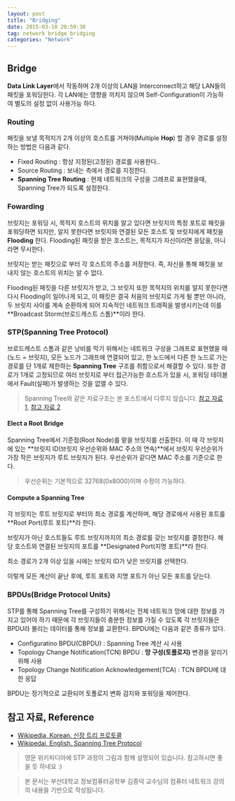 ```yaml
---
layout: post
title: "Bridging"
date: 2015-03-10 20:59:38
tag: network bridge bridging
categories: "Network"
---
```

## Bridge ##
**Data Link Layer**에서 작동하며 2개 이상의 LAN을 Interconnect하고 해당 LAN들의 패킷을 포워딩한다. 각 LAN에는 영향을 끼치지 않으며 Self-Configuration이 가능하여 별도의 설정 없이 사용가능 하다.

### Routing ###
패킷을 보낼 목적지가 2개 이상의 호스트를 거쳐야(Multiple **Hop**) 할 경우 경로를 설정하는 방법은 다음과 같다.

- Fixed Routing : 항상 지정된(고정된) 경로를 사용한다..
- Source Routing : 보내는 측에서 경로를 지정한다.
- **Spanning Tree Routing** : 현재 네트워크의 구성을 그래프로 표현했을때, Spanning Tree가 되도록 설정한다.

### Fowarding ###
브릿지는 포워딩 시, 목적지 호스트의 위치를 알고 있다면 브릿지의 특정 포트로 패킷을 포워딩하면 되지만, 알지 못한다면 브릿지와 연결된 모든 호스트 및 브릿지에게 패킷을 **Flooding** 한다. Flooding된 패킷을 받은 호스트는, 목적지가 자신이라면 응답을, 아니라면 무시한다. 

브릿지는 받는 패킷으로 부터 각 호스트의 주소를 저장한다. 즉, 자신을 통해 패킷을 보내지 않는 호스트의 위치는 알 수 없다.

Flooding된 패킷을 다른 브릿지가 받고, 그 브릿지 또한 목적지의 위치를 알지 못한다면 다시 Flooding이 일어나게 되고, 이 패킷은 결국 처음의 브릿지로 가게 될 뿐만 아니라, 두 브릿지 사이를 계속 순환하게 되어 지속적인 네트워크 트래픽을 발생시키는데 이를 **Broadcast Storm(브로드캐스트 스톰)**이라 한다.

### STP(Spanning Tree Protocol) ###
브로드캐스트 스톰과 같은 낭비를 막기 위해서는 네트워크 구성을 그래프로 표현했을 때(노드 = 브릿지), 모든 노드가 그래프에 연결되어 있고, 한 노드에서 다른 한 노드로 가는 경로를 단 1개로 제한하는 **Spanning Tree** 구조를 취함으로서 해결할 수 있다. 또한 경로가 1개로 고정되므로 여러 브릿지로 부터 접근가능한 호스트가 있을 시, 포워딩 테이블에서 Fault(실패)가 발생하는 것을 없앨 수 있다.

> Spanning Tree와 같은 자료구조는 본 포스트에서 다루지 않습니다. [참고 자료 1](http://ko.wikipedia.org/wiki/%EC%8B%A0%EC%9E%A5_%ED%8A%B8%EB%A6%AC_%ED%94%84%EB%A1%9C%ED%86%A0%EC%BD%9C), [참고 자료 2](http://ko.wikipedia.org/wiki/%EC%83%9D%EC%84%B1%EB%82%98%EB%AC%B4)

#### Elect a Root Bridge  ####
Spanning Tree에서 기준점(Root Node)를 맡을 브릿지를 선출한다. 이 때 각 브릿지에 있는 **브릿지 ID(브릿지 우선순위와 MAC 주소의 연속)**에서 브릿지 우선순위가 가장 작은 브릿지가 루트 브릿지가 된다. 우선순위가 같다면 MAC 주소를 기준으로 한다.

> 우선순위는 기본적으로 32768(0x8000)이며 수정이 가능하다.

#### Compute a Spanning Tree ####
각 브릿지는 루트 브릿지로 부터의 최소 경로를 계산하며, 해당 경로에서 사용된 포트를 **Root Port(루트 포트)**라 한다.

브릿지가 아닌 호스트들도 루트 브릿지까지의 최소 경로를 갖는 브릿지를 결정한다. 해당 호스트와 연결된 브릿지의 포트를 **Designated Port(지명 포트)**라 한다.

최소 경로가 2개 이상 있을 시에는 브릿지 ID가 낮은 브릿지를 선택한다.

이렇게 모든 계산이 끝난 후에, 루트 포트와 지명 포트가 아닌 모든 포트를 닫는다.

### BPDUs(Bridge Protocol Units) ###
STP를 통해 Spanning Tree를 구성하기 위해서는 전체 네트워크 망에 대한 정보를 가지고 있어야 하기 때문에 각 브릿지들이 충분한 정보를 가질 수 있도록 각 브릿지들은 BPDU라 불리는 데이터를 통해 정보를 교환한다. BPDU에는 다음과 같은 종류가 있다.

- Configuratino BPDU(CBPDU) : Spanning Tree 계산 시 사용
- Topology Change Notification(TCN) BPDU : **망 구성(토폴로지)** 변경을 알리기 위해 사용
- Topology Change Notification Acknowledgement(TCA) : TCN BPDU에 대한 응답

BPDU는 정기적으로 교환되어 토폴로지 변화 감지와 포워딩을 제어한다.

## 참고 자료, Reference ##

- [Wikipedia, Korean. 신장 트리 프로토콜](http://ko.wikipedia.org/wiki/%EC%8B%A0%EC%9E%A5_%ED%8A%B8%EB%A6%AC_%ED%94%84%EB%A1%9C%ED%86%A0%EC%BD%9C)
- [Wikipedai, English. Spanning Tree Protocol](http://en.wikipedia.org/wiki/Spanning_Tree_Protocol)

> 영문 위키피디아에 STP 과정이 그림과 함께 설명되어 있습니다. 참고하시면 좋을 듯 하네요 :)

> 본 문서는 부산대학교 정보컴퓨터공학부 김종덕 교수님의 컴퓨터 네트워크 강의의 내용을 기반으로 작성됩니다.